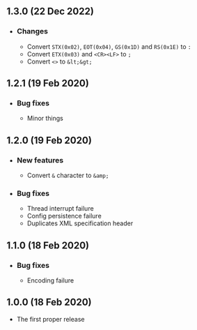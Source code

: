 ## 1.3.0 (22 Dec 2022)
  - ### Changes ###
    - Convert `STX(0x02)`, `EOT(0x04)`, `GS(0x1D)` and `RS(0x1E)` to `:`
    - Convert `ETX(0x03)` and `<CR><LF>` to `;`
    - Convert `<>` to `&lt;&gt;`

## 1.2.1 (19 Feb 2020)
  - ### Bug fixes
    - Minor things

## 1.2.0 (19 Feb 2020)
  - ### New features
    - Convert `&` character to `&amp;`
  - ### Bug fixes
    - Thread interrupt failure
    - Config persistence failure
    - Duplicates XML specification header

## 1.1.0 (18 Feb 2020)
  - ### Bug fixes
    - Encoding failure

## 1.0.0 (18 Feb 2020)
  - The first proper release